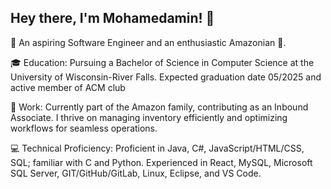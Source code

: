 ## Hey there, I'm Mohamedamin! 👋

👋 An aspiring Software Engineer and an enthusiastic Amazonian 🌟.

🎓 Education: Pursuing a Bachelor of Science in Computer Science at the University of Wisconsin-River Falls. Expected graduation date 05/2025 and active member of ACM club

💼 Work: Currently part of the Amazon family, contributing as an Inbound Associate. I thrive on managing inventory efficiently and optimizing workflows for seamless operations.

💻 Technical Proficiency: Proficient in Java, C#, JavaScript/HTML/CSS, SQL; familiar with C and Python. Experienced in React, MySQL, Microsoft SQL Server, GIT/GitHub/GitLab, Linux, Eclipse, and VS Code.
